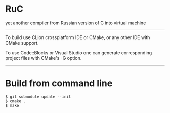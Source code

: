# RuC
yet another compiler from Russian version of C into virtual machine

---

To build use CLion crossplatform IDE or CMake, or any other IDE with CMake support.

To use Code::Blocks or Visual Studio one can generate corresponding project files with CMake's -G option.

---

# Build  from command line

```
$ git submodule update --init
$ cmake .
$ make
```
